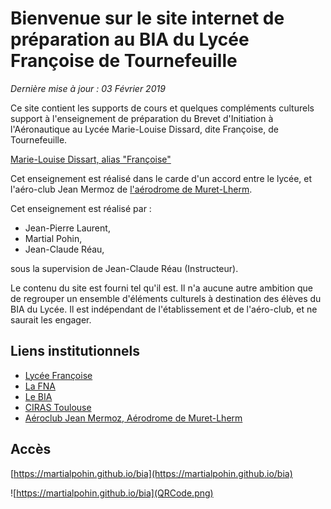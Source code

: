 # Bienvenue sur le site internet de préparation au BIA du Lycée Françoise de Tournefeuille

_Dernière mise à jour : 03 Février 2019_

Ce site contient les supports de cours et quelques compléments culturels support  à l'enseignement de préparation du Brevet d'Initiation à l'Aéronautique au Lycée Marie-Louise Dissard, dite Françoise, de Tournefeuille.

[Marie-Louise Dissart, alias "Françoise"](https://fr.wikipedia.org/wiki/Marie-Louise_Dissard)

Cet enseignement est réalisé dans le carde d'un accord entre le lycée, et l'aéro-club Jean Mermoz de [l'aérodrome de Muret-Lherm](https://fr.wikipedia.org/wiki/A%C3%A9rodrome_de_Muret_-_Lherm).

Cet enseignement est réalisé par :

* Jean-Pierre Laurent,
* Martial Pohin,
* Jean-Claude Réau,

sous la supervision de Jean-Claude Réau (Instructeur).

Le contenu du site est fourni tel qu'il est. Il n'a aucune autre ambition que de regrouper un ensemble d'éléments culturels à destination des élèves du BIA du Lycée. Il est indépendant de l'établissement et de l'aéro-club, et ne saurait les engager.

## Liens institutionnels

* [Lycée Françoise](http://dissard-francoise.entmip.fr/)
* [La FNA](https://www.ffa-aero.fr/FR/Federation_Aeronautique.awp)
* [Le BIA](http://eduscol.education.fr/sti/formations/tout-niveau/brevet-dinitiation-aeronautique-bia)
* [CIRAS Toulouse](http://www.ciras.fr/)
* [Aéroclub Jean Mermoz, Aérodrome de Muret-Lherm](https://www.acjmermoz.com/)

## Accès

[https://martialpohin.github.io/bia](https://martialpohin.github.io/bia)

![https://martialpohin.github.io/bia](QRCode.png)


